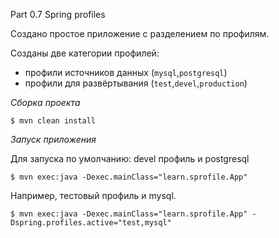 Part 0.7 Spring profiles

Создано простое приложение с разделением по профилям.

Созданы две категории профилей:
 * профили источников данных (`mysql`,`postgresql`)
 * профили для развёртывания (`test`,`devel`,`production`)

*Сборка проекта*

```
$ mvn clean install
```

*Запуск приложения*

Для запуска по умолчанию: devel профиль и postgresql

```
$ mvn exec:java -Dexec.mainClass="learn.sprofile.App"
```

Например, тестовый профиль и mysql.

```
$ mvn exec:java -Dexec.mainClass="learn.sprofile.App" -Dspring.profiles.active="test,mysql"
```
